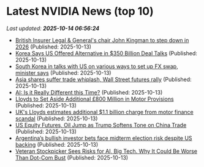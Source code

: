 # Latest NVIDIA News (top 10)
_Last updated: **2025-10-14 06:56:24**_

- [British Insurer Legal & General's chair John Kingman to step down in 2026](https://biztoc.com/x/0f976b21ea6e8337) (Published: 2025-10-13)
- [Korea Says US Offered Alternative in $350 Billion Deal Talks](https://biztoc.com/x/ece5736b86f9a19f) (Published: 2025-10-13)
- [South Korea in talks with US on various ways to set up FX swap, minister says](https://biztoc.com/x/dfe077d0d348abbd) (Published: 2025-10-13)
- [Asia shares suffer trade whiplash, Wall Street futures rally](https://biztoc.com/x/1f0d210005ed1a21) (Published: 2025-10-13)
- [AI: Is it Really Different this Time?](https://www.nakedcapitalism.com/2025/10/ai-is-it-really-different-this-time.html) (Published: 2025-10-13)
- [Lloyds to Set Aside Additional £800 Million in Motor Provisions](https://biztoc.com/x/63660ecc8b233746) (Published: 2025-10-13)
- [UK's Lloyds estimates additional $1.1 billion charge from motor finance scandal](https://biztoc.com/x/1e9285b975aef566) (Published: 2025-10-13)
- [US Equity Futures, Oil Jump as Trump Softens Tone on China Trade](https://biztoc.com/x/9c50cc75263b207f) (Published: 2025-10-13)
- [Argentina’s bullish investor bets face midterm election risk despite US backing](https://biztoc.com/x/ce782278b6eb1c86) (Published: 2025-10-13)
- [Veteran Stockpicker Sees Risks for AI, Big Tech. Why It Could Be Worse Than Dot-Com Bust](https://biztoc.com/x/0580e4d2bb628737) (Published: 2025-10-13)
